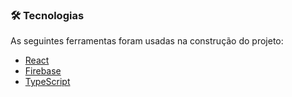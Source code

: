 ### 🛠 Tecnologias

As seguintes ferramentas foram usadas na construção do projeto:

- [React](https://pt-br.reactjs.org/)
- [Firebase](https://firebase.google.com/)
- [TypeScript](https://www.typescriptlang.org/)
